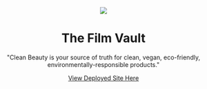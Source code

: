 <div align="center"><img src="https://user-images.githubusercontent.com/80136642/135209498-2312977c-b23a-4bf5-bf48-359984607d87.png" /><h1>The Film Vault</h1>
<p>"Clean Beauty is your source of truth for clean, vegan, eco-friendly, environmentally-responsible products."</p>
<a href="https://clean-beauty.herokuapp.com/">View Deployed Site Here</a>
</div>
